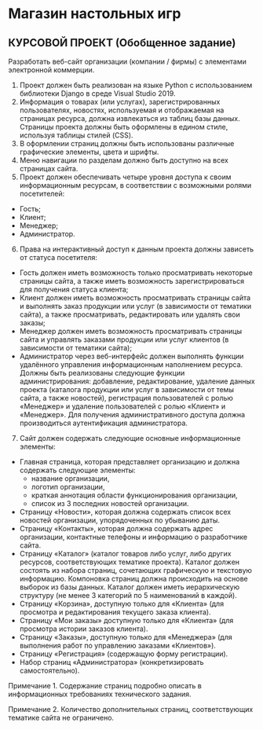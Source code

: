 # Магазин настольных игр

## КУРСОВОЙ ПРОЕКТ (Обобщенное задание)
Разработать веб-сайт организации (компании / фирмы) с элементами электронной коммерции. 
1. Проект должен быть реализован на языке Python с использованием библиотеки Django в среде Visual Studio 2019.
2. Информация о товарах (или услугах), зарегистрированных пользователях, новостях, используемая и отображаемая на страницах ресурса, должна извлекаться из таблиц базы данных. Страницы проекта должны быть оформлены в едином стиле, используя таблицы стилей (CSS).
3. В оформлении страниц должны быть использованы различные графические элементы, цвета и шрифты.
4. Меню навигации по разделам должно быть доступно на всех страницах сайта.
5. Проект должен обеспечивать четыре уровня доступа к своим информационным ресурсам, в соответствии с возможными ролями посетителей:
  - Гость;
  - Клиент;
  - Менеджер;
  - Администратор.
6. Права на интерактивный доступ к данным проекта должны зависеть от статуса посетителя:
  - Гость должен иметь возможность только просматривать некоторые страницы сайта, а также иметь возможность зарегистрироваться для получения статуса клиента;
  - Клиент должен иметь возможность просматривать страницы сайта и выполнять заказ продукции или услуг (в зависимости от тематики сайта), а также просматривать, редактировать или удалять свои заказы;
  - Менеджер должен иметь возможность просматривать страницы сайта и управлять заказами продукции или услуг клиентов (в зависимости от тематики сайта);
  - Администратор через веб-интерфейс должен выполнять функции удалённого управления информационным наполнением ресурса. Должны быть реализованы следующие функции администрирования: добавление, редактирование, удаление данных проекта (каталога продукции или услуг в зависимости от темы сайта, а также новостей), регистрация пользователей с ролью «Менеджер» и удаление пользователей с ролью «Клиент» и «Менеджер». Для получения административного доступа должна производиться аутентификация администратора.
7. Сайт должен содержать следующие основные информационные элементы:
  * Главная страница, которая представляет организацию и должна
  содержать следующие элементы:
    - название организации,
    - логотип организации,
    - краткая аннотация области функционирования организации,
    - список из 3 последних новостей организации.
  * Страницу «Новости», которая должна содержать список всех новостей организации, упорядоченных по убыванию даты.
  * Страницу «Контакты», которая должна содержать адрес организации, контактные телефоны и информацию о разработчике сайта.
  * Страницу «Каталог» (каталог товаров либо услуг, либо других ресурсов, соответствующих тематике проекта). Каталог должен состоять из набора страниц, сочетающих графическую и текстовую информацию. Компоновка страниц должна происходить на основе выборок из базы данных. Каталог должен иметь иерархическую структуру (не менее 3 категорий по 5 наименований в каждой).
  * Страницу «Корзина», доступную только для «Клиента» (для просмотра и редактирования текущего заказа клиента).
  * Страницу «Мои заказы» доступную только для «Клиента» (для просмотра истории заказов клиента).
  * Страницу «Заказы», доступную только для «Менеджера» (для выполнения работ по управлению заказами «Клиентов»).
  * Страницу «Регистрация» (содержащую форму регистрации).
  * Набор страниц «Администратора» (конкретизировать самостоятельно).


Примечание 1. Содержание страниц подробно описать в информационных требованиях технического задания.


Примечание 2. Количество дополнительных страниц, соответствующих тематике сайта не ограничено.
